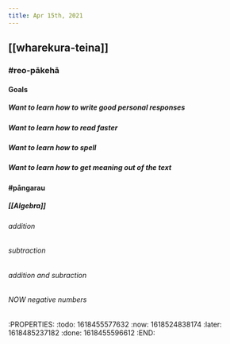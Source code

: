 ```yaml
---
title: Apr 15th, 2021
---
```


## [[wharekura-teina]]
### #reo-pākehā
#### Goals
##### Want to learn how to write good personal responses
##### Want to learn how to read faster
##### Want to learn how to spell
##### Want to learn how to get meaning out of the text
#### #pāngarau
##### [[Algebra]]
###### addition
###### subtraction
###### addition and subraction
###### NOW negative numbers
:PROPERTIES:
:todo: 1618455577632
:now: 1618524838174
:later: 1618485237182
:done: 1618455596612
:END:
######
